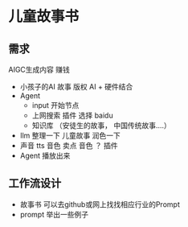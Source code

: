 # 儿童故事书

## 需求 
AIGC生成内容 赚钱 
- 小孩子的AI 故事   版权 
  AI + 硬件结合
- Agent 
  - input 开始节点 
  - 上网搜索   插件   选择  baidu 
  - 知识库 （安徒生的故事， 中国传统故事....）
- llm  整理一下  儿童故事 
  润色一下 
- 声音  tts  音色 卖点  音色 ？ 插件
- Agent 播放出来 

## 工作流设计
- 故事书
  可以去github或网上找找相应行业的Prompt 
- prompt
   举出一些例子